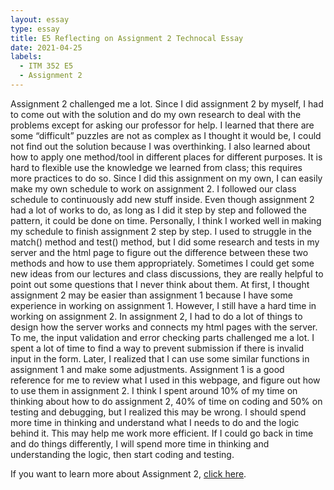 ```yaml
---
layout: essay
type: essay
title: E5 Reflecting on Assignment 2 Technocal Essay
date: 2021-04-25
labels:
  - ITM 352 E5
  - Assignment 2
---
```

Assignment 2 challenged me a lot. Since I did assignment 2 by myself, I had to come out with the solution and do my own research to deal with the problems except for asking our professor for help. I learned that there are some “difficult” puzzles are not as complex as I thought it would be, I could not find out the solution because I was overthinking. I also learned about how to apply one method/tool in different places for different purposes. It is hard to flexible use the knowledge we learned from class; this requires more practices to do so. 
Since I did this assignment on my own, I can easily make my own schedule to work on assignment 2. I followed our class schedule to continuously add new stuff inside. Even though assignment 2 had a lot of works to do, as long as I did it step by step and followed the pattern, it could be done on time. Personally, I think I worked well in making my schedule to finish assignment 2 step by step.
I used to struggle in the match() method and test() method, but I did some research and tests in my server and the html page to figure out the difference between these two methods and how to use them appropriately. Sometimes I could get some new ideas from our lectures and class discussions, they are really helpful to point out some questions that I never think about them.
At first, I thought assignment 2 may be easier than assignment 1 because I have some experience in working on assignment 1. However, I still have a hard time in working on assignment 2. In assignment 2, I had to do a lot of things to design how the server works and connects my html pages with the server. To me, the input validation and error checking parts challenged me a lot. I spent a lot of time to find a way to prevent submission if there is invalid input in the form. Later, I realized that I can use some similar functions in assignment 1 and make some adjustments. Assignment 1 is a good reference for me to review what I used in this webpage, and figure out how to use them in assignment 2. I think I spent around 10% of my time on thinking about how to do assignment 2, 40% of time on coding and 50% on testing and debugging, but I realized this may be wrong. I should spend more time in thinking and understand what I needs to do and the logic behind it. This may help me work more efficient. If I could go back in time and do things differently, I will spend more time in thinking and understanding the logic, then start coding and testing.

If you want to learn more about Assignment 2, <a href="https://dport96.github.io/ITM352/morea/150.Assignment2/experience-Assignment2_retrospective.html">click here</a>.


